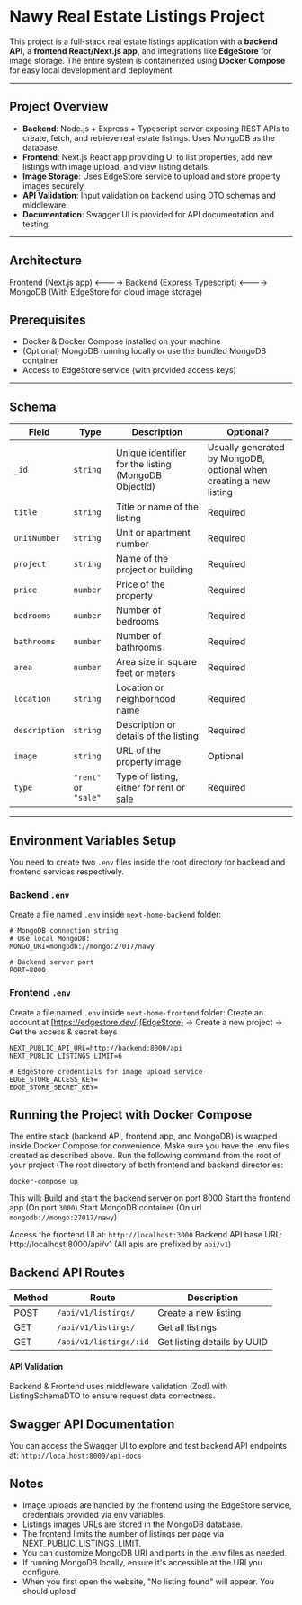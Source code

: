 # Nawy Real Estate Listings Project

This project is a full-stack real estate listings application with a **backend API**, a **frontend React/Next.js app**, and integrations like **EdgeStore** for image storage. The entire system is containerized using **Docker Compose** for easy local development and deployment.

---

## Project Overview

- **Backend**: Node.js + Express + Typescript server exposing REST APIs to create, fetch, and retrieve real estate listings. Uses MongoDB as the database.
- **Frontend**: Next.js React app providing UI to list properties, add new listings with image upload, and view listing details.
- **Image Storage**: Uses EdgeStore service to upload and store property images securely.
- **API Validation**: Input validation on backend using DTO schemas and middleware.
- **Documentation**: Swagger UI is provided for API documentation and testing.

---

## Architecture

Frontend (Next.js app) <----> Backend (Express Typescript) <----> MongoDB
(With EdgeStore for cloud image storage)
## Prerequisites

- Docker & Docker Compose installed on your machine
- (Optional) MongoDB running locally or use the bundled MongoDB container
- Access to EdgeStore service (with provided access keys)

---

## Schema

| Field       | Type           | Description                                  | Optional?               |
|-------------|----------------|----------------------------------------------|------------------------|
| `_id`       | `string`       | Unique identifier for the listing (MongoDB ObjectId) | Usually generated by MongoDB, optional when creating a new listing |
| `title`     | `string`       | Title or name of the listing                  | Required               |
| `unitNumber`| `string`       | Unit or apartment number                       | Required               |
| `project`   | `string`       | Name of the project or building                | Required               |
| `price`     | `number`       | Price of the property                          | Required               |
| `bedrooms`  | `number`       | Number of bedrooms                            | Required               |
| `bathrooms` | `number`       | Number of bathrooms                           | Required               |
| `area`      | `number`       | Area size in square feet or meters             | Required               |
| `location`  | `string`       | Location or neighborhood name                   | Required               |
| `description`| `string`      | Description or details of the listing          | Required               |
| `image`     | `string`       | URL of the property image                       | Optional               |
| `type`      | `"rent"` or `"sale"` | Type of listing, either for rent or sale       | Required               |

---

## Environment Variables Setup

You need to create two `.env` files inside the root directory for backend and frontend services respectively.

### Backend `.env`

Create a file named `.env` inside `next-home-backend` folder:

```env
# MongoDB connection string
# Use local MongoDB:
MONGO_URI=mongodb://mongo:27017/nawy

# Backend server port
PORT=8000
```

### Frontend `.env`

Create a file named `.env` inside `next-home-frontend` folder:
Create an account at [https://edgestore.dev/](EdgeStore) -> Create a new project -> Get the access & secret keys
```env
NEXT_PUBLIC_API_URL=http://backend:8000/api
NEXT_PUBLIC_LISTINGS_LIMIT=6

# EdgeStore credentials for image upload service
EDGE_STORE_ACCESS_KEY=
EDGE_STORE_SECRET_KEY=
```

## Running the Project with Docker Compose
The entire stack (backend API, frontend app, and MongoDB) is wrapped inside Docker Compose for convenience.
Make sure you have the .env files created as described above.
Run the following command from the root of your project (The root directory of both frontend and backend directories:

```
docker-compose up 
```
This will:
Build and start the backend server on port 8000
Start the frontend app (On port `3000`)
Start MongoDB container (On url `mongodb://mongo:27017/nawy`) 

Access the frontend UI at: `http://localhost:3000`
Backend API base URL: http://localhost:8000/api/v1 (All apis are prefixed by `api/v1`)


## Backend API Routes

| Method | Route               | Description                     |
|--------|---------------------|---------------------------------|
| POST   | `/api/v1/listings/`    | Create a new listing            |
| GET    | `/api/v1/listings/`    | Get all listings               |
| GET    | `/api/v1/listings/:id` | Get listing details by UUID      |

#### API Validation
Backend & Frontend uses middleware validation (Zod) with ListingSchemaDTO to ensure request data correctness.

## Swagger API Documentation
You can access the Swagger UI to explore and test backend API endpoints at:
`http://localhost:8000/api-docs`

## Notes
- Image uploads are handled by the frontend using the EdgeStore service, credentials provided via env variables.
- Listings images URLs are stored in the MongoDB database.
- The frontend limits the number of listings per page via NEXT_PUBLIC_LISTINGS_LIMIT.
- You can customize MongoDB URI and ports in the .env files as needed.
- If running MongoDB locally, ensure it's accessible at the URI you configure.
- When you first open the website, "No listing found" will appear. You should upload 


